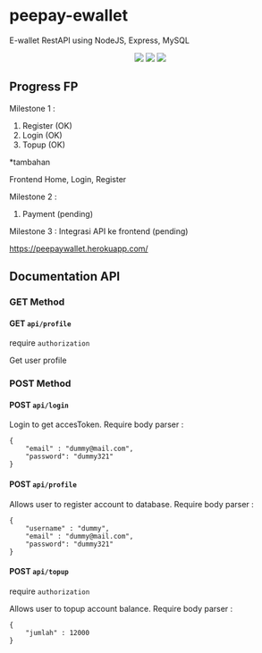 # peepay-ewallet
E-wallet RestAPI using NodeJS, Express, MySQL

<p align="center">
    <img src="https://img.icons8.com/color/100/00000/mysql-logo.png"/>
    <img src="https://img.icons8.com/color/100/00000/javascript--v2.png"/>
    <img src="https://img.icons8.com/color/100/00000/nodejs.png"/>
</p>

## Progress FP
Milestone 1 :
1. Register (OK)
2. Login    (OK)
3. Topup    (OK)

*tambahan

Frontend Home, Login, Register

Milestone 2 :
1. Payment (pending)

Milestone 3 :
Integrasi API ke frontend (pending)

https://peepaywallet.herokuapp.com/

## Documentation API

### GET Method

#### GET `api/profile`

require `authorization`

Get user profile

### POST Method
#### POST `api/login`

Login to get accesToken. Require body parser :
```
{
    "email" : "dummy@mail.com",
    "password": "dummy321"
}
```
#### POST `api/profile`

Allows user to register account to database. Require body parser :

```
{
    "username" : "dummy",
    "email" : "dummy@mail.com",
    "password": "dummy321"
}
```
#### POST `api/topup`
require `authorization`

Allows user to topup account balance. Require body parser :
```
{
    "jumlah" : 12000
}
```
#### 
